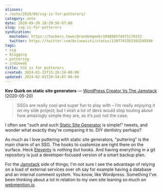 ```yaml
---
aliases:
- /note/2020/09/ssg-is-for-putterers/
category: note
date: 2020-09-20 10:29:56-07:00
slug: ssg-is-for-putterers
syndication:
  mastodon: https://hackers.town/@randomgeek/104898574975176332
  twitter: https://twitter.com/brianwisti/status/1307743355393249288
tags:
- ssg
- blogging
- puttering
- indieweb
title: SSG is for putterers
created: 2024-01-15T15:26:24-08:00
updated: 2024-02-01T20:54:07-08:00
---
```


**Kev Quirk on static site generators** — [WordPress Creator Vs The Jamstack](https://kevq.uk/wordpress-creator-vs-the-jamstack/) (2020-05-20)

 > 
 > SSGs are really cool and super fun to play with – I’m really enjoying it on
 > my side project; but I wish a lot of devs would stop touting about how
 > amazingly simple they are, as it’s just not the case.

I often see "such and such [Static Site Generator](../../../card/Static%20Site%20Generator.md) is simple!" tweets, and wonder what exactly they're comparing it to. DIY dentistry perhaps?

As much as I love puttering with static site generators, "puttering" is the main charm of an SSG. The hooks to customize are right there on the surface. Heck [Eleventy](../../../card/Eleventy.md) is nothing *but* hooks. And having everything in a git repository is just a developer-focused version of a smart backup plan.

For the [Jamstack](https://jamstack.org/) side of things, I'm not sure I see the advantage of relying on a load of external services over oh say for example having a database and an internal comment system. You know, like Wordpress. Something I've been thinking about a lot in relation to my own site leaning so much on [webmention.io](https://webmention.io/).
